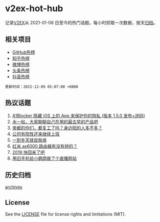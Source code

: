 # v2ex-hot-hub

 记录[V2EX](https://www.v2ex.com/)从 2021-01-06 日至今的热门话题。每小时抓取一次数据，按天[归档](archives)。
 
 ## 相关项目

- [GitHub热榜](https://github.com/lonnyzhang423/github-hot-hub)
- [知乎热榜](https://github.com/lonnyzhang423/zhihu-hot-hub)
- [微博热榜](https://github.com/lonnyzhang423/weibo-hot-hub)
- [头条热榜](https://github.com/lonnyzhang423/toutiao-hot-hub)
- [抖音热榜](https://github.com/lonnyzhang423/douyin-hot-hub)


 `更新时间：2022-12-09 05:07:00 +0800`

## 热议话题

1. [A1Blocker 隐藏 iOS 上的 App 来保护你的隐私 (版本 1.5.0 发布+送码)](https://www.v2ex.com/t/900941)
1. [水一帖，大家聊聊自己在用的最古早的产品吧](https://www.v2ex.com/t/900965)
1. [帝都的你们，都复工了吗？身边阳的人多不多？](https://www.v2ex.com/t/900972)
1. [公司有阳性还来继续上班](https://www.v2ex.com/t/901040)
1. [一到冬天就皮肤痒](https://www.v2ex.com/t/900964)
1. [红米 ax6000 路由器有没有拼的？](https://www.v2ex.com/t/900940)
1. [2019 快回来了吧](https://www.v2ex.com/t/900966)
1. [用旧手机给小鹦鹉做了个直播网站](https://www.v2ex.com/t/901039)

## 历史归档

[archives](archives)

## License

See the [LICENSE](LICENSE) file for license rights and limitations (MIT).
